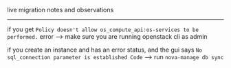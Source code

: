 live migration notes and observations 

---

if you get `Policy doesn't allow os_compute_api:os-services to be performed.` error --> make sure you are running openstack cli as admin

if you create an instance and has an error status, and the gui says `No sql_connection parameter is established
Code` --> run `nova-manage db sync`
